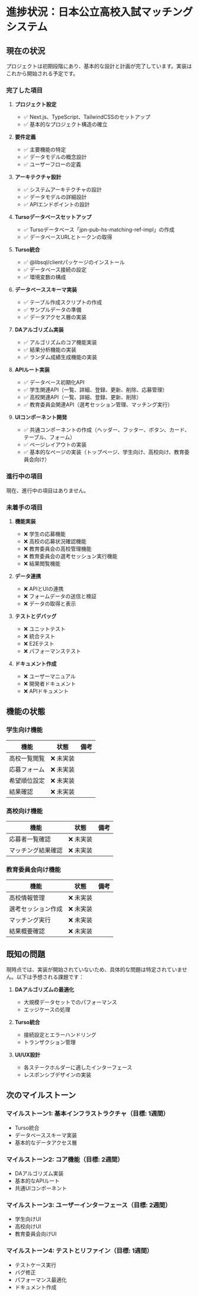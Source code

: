 # 進捗状況：日本公立高校入試マッチングシステム

## 現在の状況

プロジェクトは初期段階にあり、基本的な設計と計画が完了しています。実装はこれから開始される予定です。

### 完了した項目

1. **プロジェクト設定**
   - ✅ Next.js、TypeScript、TailwindCSSのセットアップ
   - ✅ 基本的なプロジェクト構造の確立

2. **要件定義**
   - ✅ 主要機能の特定
   - ✅ データモデルの概念設計
   - ✅ ユーザーフローの定義

3. **アーキテクチャ設計**
   - ✅ システムアーキテクチャの設計
   - ✅ データモデルの詳細設計
   - ✅ APIエンドポイントの設計

4. **Tursoデータベースセットアップ**
   - ✅ Tursoデータベース「jpn-pub-hs-matching-ref-impl」の作成
   - ✅ データベースURLとトークンの取得

5. **Turso統合**
   - ✅ @libsql/clientパッケージのインストール
   - ✅ データベース接続の設定
   - ✅ 環境変数の構成

6. **データベーススキーマ実装**
   - ✅ テーブル作成スクリプトの作成
   - ✅ サンプルデータの準備
   - ✅ データアクセス層の実装

7. **DAアルゴリズム実装**
   - ✅ アルゴリズムのコア機能実装
   - ✅ 結果分析機能の実装
   - ✅ ランダム成績生成機能の実装

8. **APIルート実装**
   - ✅ データベース初期化API
   - ✅ 学生関連API（一覧、詳細、登録、更新、削除、応募管理）
   - ✅ 高校関連API（一覧、詳細、登録、更新、削除）
   - ✅ 教育委員会関連API（選考セッション管理、マッチング実行）

9. **UIコンポーネント開発**
   - ✅ 共通コンポーネントの作成（ヘッダー、フッター、ボタン、カード、テーブル、フォーム）
   - ✅ ページレイアウトの実装
   - ✅ 基本的なページの実装（トップページ、学生向け、高校向け、教育委員会向け）

### 進行中の項目

現在、進行中の項目はありません。

### 未着手の項目

1. **機能実装**
   - ❌ 学生の応募機能
   - ❌ 高校の応募状況確認機能
   - ❌ 教育委員会の高校管理機能
   - ❌ 教育委員会の選考セッション実行機能
   - ❌ 結果閲覧機能

2. **データ連携**
   - ❌ APIとUIの連携
   - ❌ フォームデータの送信と検証
   - ❌ データの取得と表示

3. **テストとデバッグ**
   - ❌ ユニットテスト
   - ❌ 統合テスト
   - ❌ E2Eテスト
   - ❌ パフォーマンステスト

4. **ドキュメント作成**
   - ❌ ユーザーマニュアル
   - ❌ 開発者ドキュメント
   - ❌ APIドキュメント

## 機能の状態

### 学生向け機能

| 機能 | 状態 | 備考 |
|------|------|------|
| 高校一覧閲覧 | ❌ 未実装 | |
| 応募フォーム | ❌ 未実装 | |
| 希望順位設定 | ❌ 未実装 | |
| 結果確認 | ❌ 未実装 | |

### 高校向け機能

| 機能 | 状態 | 備考 |
|------|------|------|
| 応募者一覧確認 | ❌ 未実装 | |
| マッチング結果確認 | ❌ 未実装 | |

### 教育委員会向け機能

| 機能 | 状態 | 備考 |
|------|------|------|
| 高校情報管理 | ❌ 未実装 | |
| 選考セッション作成 | ❌ 未実装 | |
| マッチング実行 | ❌ 未実装 | |
| 結果概要確認 | ❌ 未実装 | |

## 既知の問題

現時点では、実装が開始されていないため、具体的な問題は特定されていません。以下は予想される課題です：

1. **DAアルゴリズムの最適化**
   - 大規模データセットでのパフォーマンス
   - エッジケースの処理

2. **Turso統合**
   - 接続設定とエラーハンドリング
   - トランザクション管理

3. **UI/UX設計**
   - 各ステークホルダーに適したインターフェース
   - レスポンシブデザインの実装

## 次のマイルストーン

### マイルストーン1: 基本インフラストラクチャ（目標: 1週間）
- Turso統合
- データベーススキーマ実装
- 基本的なデータアクセス層

### マイルストーン2: コア機能（目標: 2週間）
- DAアルゴリズム実装
- 基本的なAPIルート
- 共通UIコンポーネント

### マイルストーン3: ユーザーインターフェース（目標: 2週間）
- 学生向けUI
- 高校向けUI
- 教育委員会向けUI

### マイルストーン4: テストとリファイン（目標: 1週間）
- テストケース実行
- バグ修正
- パフォーマンス最適化
- ドキュメント作成
